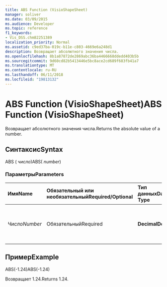 ```yaml
---
title: ABS Function (VisioShapeSheet)
manager: soliver
ms.date: 03/09/2015
ms.audience: Developer
ms.topic: reference
f1_keywords:
- Vis_DSS.chm82251389
localization_priority: Normal
ms.assetid: c9ed37ba-019c-b11e-c803-4669e6a248d1
description: Возвращает абсолютного значения числа.
ms.openlocfilehash: 8b1a87872de2869abc36ba4466668ddedd403b5b
ms.sourcegitcommit: 9d60cd82b5413446e5bc8ace2cd689f683fb41a7
ms.translationtype: MT
ms.contentlocale: ru-RU
ms.lasthandoff: 06/11/2018
ms.locfileid: "19813132"
---
```

# <a name="abs-function-visioshapesheet"></a><span data-ttu-id="f95c2-103">ABS Function (VisioShapeSheet)</span><span class="sxs-lookup"><span data-stu-id="f95c2-103">ABS Function (VisioShapeSheet)</span></span>

<span data-ttu-id="f95c2-104">Возвращает абсолютного значения числа.</span><span class="sxs-lookup"><span data-stu-id="f95c2-104">Returns the absolute value of a number.</span></span>
  
## <a name="syntax"></a><span data-ttu-id="f95c2-105">Синтаксис</span><span class="sxs-lookup"><span data-stu-id="f95c2-105">Syntax</span></span>

<span data-ttu-id="f95c2-106">ABS ( *число*)</span><span class="sxs-lookup"><span data-stu-id="f95c2-106">ABS( *number*)</span></span> 
  
### <a name="parameters"></a><span data-ttu-id="f95c2-107">Параметры</span><span class="sxs-lookup"><span data-stu-id="f95c2-107">Parameters</span></span>

|<span data-ttu-id="f95c2-108">**Имя**</span><span class="sxs-lookup"><span data-stu-id="f95c2-108">**Name**</span></span>|<span data-ttu-id="f95c2-109">**Обязательный или необязательный**</span><span class="sxs-lookup"><span data-stu-id="f95c2-109">**Required/Optional**</span></span>|<span data-ttu-id="f95c2-110">**Тип данных**</span><span class="sxs-lookup"><span data-stu-id="f95c2-110">**Data Type**</span></span>|<span data-ttu-id="f95c2-111">**Описание**</span><span class="sxs-lookup"><span data-stu-id="f95c2-111">**Description**</span></span>|
|:-----|:-----|:-----|:-----|
| <span data-ttu-id="f95c2-112">_Число_</span><span class="sxs-lookup"><span data-stu-id="f95c2-112">_Number_</span></span> <br/> |<span data-ttu-id="f95c2-113">Обязательный</span><span class="sxs-lookup"><span data-stu-id="f95c2-113">Required</span></span>  <br/> |<span data-ttu-id="f95c2-114">**Decimal**</span><span class="sxs-lookup"><span data-stu-id="f95c2-114">**Decimal**</span></span> <br/> |<span data-ttu-id="f95c2-115">Номер, который требуется найти абсолютное значение.</span><span class="sxs-lookup"><span data-stu-id="f95c2-115">The number whose absolute value you want to find.</span></span>  <br/> |
   
## <a name="example"></a><span data-ttu-id="f95c2-116">Пример</span><span class="sxs-lookup"><span data-stu-id="f95c2-116">Example</span></span>

<span data-ttu-id="f95c2-117">ABS(-1.24)</span><span class="sxs-lookup"><span data-stu-id="f95c2-117">ABS(-1.24)</span></span> 
  
<span data-ttu-id="f95c2-118">Возвращает 1.24.</span><span class="sxs-lookup"><span data-stu-id="f95c2-118">Returns 1.24.</span></span>
  

